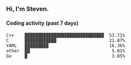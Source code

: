 ### Hi, I'm Steven.

#### Coding activity (past 7 days)
```
C++    ▓▓▓▓▓▓▓▓▓▓▓▓▓▓▓▓▓▓▓▓▓▓▓▓▓▓▓▓▓▓  53.71%
C      ▓▓▓▓▓▓▓▓▓▓▓▓                    21.87%
YAML   ▓▓▓▓▓▓▓▓▓                       16.36%
other  ▓▓                               5.01%
Go     ▓                                3.05%
```
